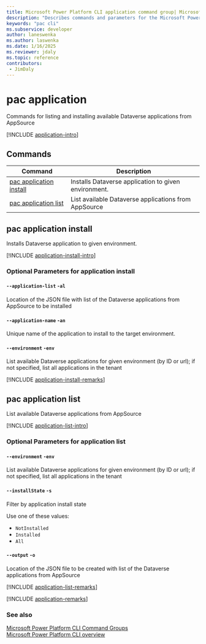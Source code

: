 ```yaml
---
title: Microsoft Power Platform CLI application command group| Microsoft Docs
description: "Describes commands and parameters for the Microsoft Power Platform CLI application command group."
keywords: "pac cli"
ms.subservice: developer
author: laneswenka
ms.author: laswenka
ms.date: 1/16/2025
ms.reviewer: jdaly
ms.topic: reference
contributors: 
 - JimDaly
---
```

<!-- 
Do not edit this file. 
This file is generated by a program and any changes will be overwritten when this topic is re-generated.
Use the include files to add additional content to this topic.
-->
# pac application

Commands for listing and installing available Dataverse applications from AppSource

[!INCLUDE [application-intro](includes/application-intro.md)]

## Commands

|Command|Description|
|---------|---------|
|[pac application install](#pac-application-install)|Installs Dataverse application to given environment.|
|[pac application list](#pac-application-list)|List available Dataverse applications from AppSource|


## pac application install

Installs Dataverse application to given environment.

[!INCLUDE [application-install-intro](includes/application-install-intro.md)]


### Optional Parameters for application install

#### `--application-list` `-al`

Location of the JSON file with list of the Dataverse applications from AppSource to be installed

#### `--application-name` `-an`

Unique name of the application to install to the target environment.

#### `--environment` `-env`

List available Dataverse applications for given environment (by ID or url); if not specified, list all applications in the tenant

[!INCLUDE [application-install-remarks](includes/application-install-remarks.md)]

## pac application list

List available Dataverse applications from AppSource

[!INCLUDE [application-list-intro](includes/application-list-intro.md)]


### Optional Parameters for application list

#### `--environment` `-env`

List available Dataverse applications for given environment (by ID or url); if not specified, list all applications in the tenant

#### `--installState` `-s`

Filter by application install state

Use one of these values:

- `NotInstalled`
- `Installed`
- `All`

#### `--output` `-o`

Location of the JSON file to be created with list of the Dataverse applications from AppSource

[!INCLUDE [application-list-remarks](includes/application-list-remarks.md)]

[!INCLUDE [application-remarks](includes/application-remarks.md)]

### See also

[Microsoft Power Platform CLI Command Groups](index.md)<br />
[Microsoft Power Platform CLI overview](../introduction.md)
